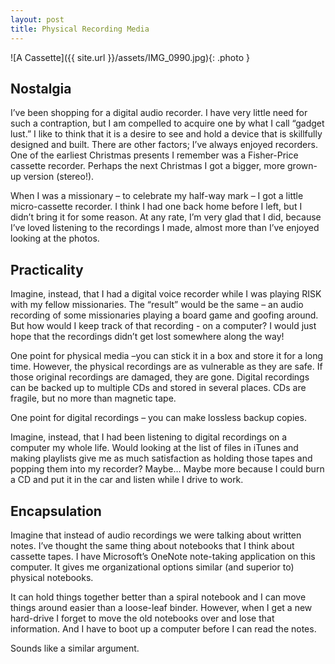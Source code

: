 ```yaml
---
layout: post
title: Physical Recording Media
---
```

![A Cassette]({{ site.url }}/assets/IMG_0990.jpg){: .photo }

## Nostalgia

I’ve been shopping for a digital audio recorder. I have very little need for such a contraption, but I am compelled to acquire one by what I call “gadget lust.” I like to think that it is a desire to see and hold a device that is skillfully designed and built. There are other factors; I’ve always enjoyed recorders. One of the earliest Christmas presents I remember was a Fisher-Price cassette recorder. Perhaps the next Christmas I got a bigger, more grown-up version (stereo!).

When I was a missionary – to celebrate my half-way mark – I got a little micro-cassette recorder. I think I had one back home before I left, but I didn’t bring it for some reason. At any rate, I’m very glad that I did, because I’ve loved listening to the recordings I made, almost more than I’ve enjoyed looking at the photos.

## Practicality
Imagine, instead, that I had a digital voice recorder while I was playing RISK with my fellow missionaries. The “result” would be the same – an audio recording of some missionaries playing a board game and goofing around. But how would I keep track of that recording - on a computer? I would just hope that the recordings didn’t get lost somewhere along the way!

One point for physical media –you can stick it in a box and store it for a long time.
However, the physical recordings are as vulnerable as they are safe. If those original recordings are damaged, they are gone. Digital recordings can be backed up to multiple CDs and stored in several places. CDs are fragile, but no more than magnetic tape.

One point for digital recordings – you can make lossless backup copies.

Imagine, instead, that I had been listening to digital recordings on a computer my whole life. Would looking at the list of files in iTunes and making playlists give me as much satisfaction as holding those tapes and popping them into my recorder? Maybe… Maybe more because I could burn a CD and put it in the car and listen while I drive to work.

## Encapsulation
Imagine that instead of audio recordings we were talking about written notes. I’ve thought the same thing about notebooks that I think about cassette tapes. I have Microsoft’s OneNote note-taking application on this computer. It gives me organizational options similar (and superior to) physical notebooks.

It can hold things together better than a spiral notebook and I can move things around easier than a loose-leaf binder. However, when I get a new hard-drive I forget to move the old notebooks over and lose that information. And I have to boot up a computer before I can read the notes.

Sounds like a similar argument.
